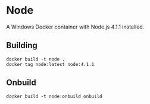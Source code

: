 # Node

A Windows Docker container with Node.js 4.1.1 installed.

## Building

```
docker build -t node .
docker tag node:latest node:4.1.1
```

## Onbuild

```
docker build -t node:onbuild onbuild
```
